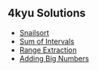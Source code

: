 ﻿## 4kyu Solutions
- [Snailsort](https://www.codewars.com/kata/521c2db8ddc89b9b7a0000c1)
- [Sum of Intervals](https://www.codewars.com/kata/52b7ed099cdc285c300001cd)
- [Range Extraction](https://www.codewars.com/kata/51ba717bb08c1cd60f00002f)
- [Adding Big Numbers](https://www.codewars.com/kata/525f4206b73515bffb000b21)